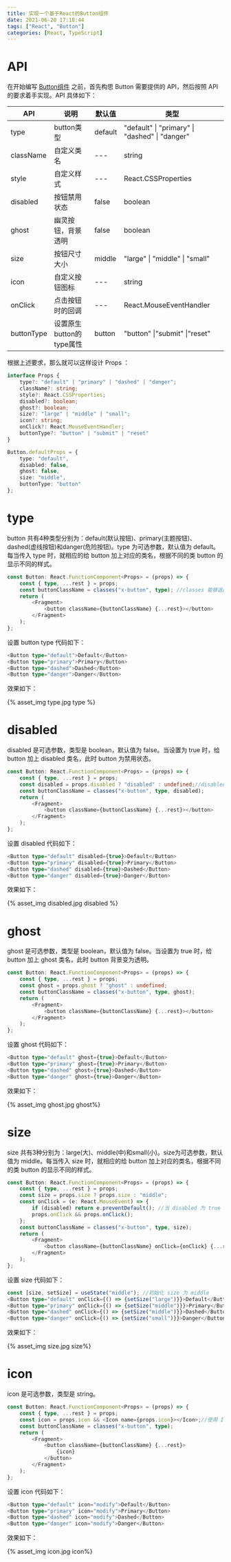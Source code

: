 ```yaml
---
title: 实现一个基于React的Button组件
date: 2021-06-20 17:18:44
tags: ["React", "Button"]
categories: [React, TypeScript]
---
```


# API

在开始编写 [Button组件](https://wuwenxing0912.github.io/react-ui-lib/home.html) 之前，首先构思 Button 需要提供的 API，然后按照 API 的要求着手实现。API 具体如下：

| API        | 说明                     | 默认值  | 类型                                           |
| ---------- | ------------------------ | ------- | ---------------------------------------------- |
| type       | button类型               | default | "default" \| "primary" \| "dashed" \| "danger" |
| className  | 自定义类名               | ---     | string                                         |
| style      | 自定义样式               | ---     | React.CSSProperties                            |
| disabled   | 按钮禁用状态             | false   | boolean                                        |
| ghost      | 幽灵按钮，背景透明       | false   | boolean                                        |
| size       | 按钮尺寸大小             | middle  | "large" \| "middle" \| "small"                 |
| icon       | 自定义按钮图标           | ---     | string                                         |
| onClick    | 点击按钮时的回调         | ---     | React.MouseEventHandler                        |
| buttonType | 设置原生button的type属性 | button  | "button" \|"submit" \|"reset"                  |

根据上述要求，那么就可以这样设计 Props ：

````typescript
interface Props {
	type?: "default" | "primary" | "dashed" | "danger";
	className?: string;
	style?: React.CSSProperties;
	disabled?: boolean;
	ghost?: boolean;
	size?: "large" | "middle" | "small";
	icon?: string;
	onClick?: React.MouseEventHandler;
	buttonType?: "button" | "submit" | "reset"
}

Button.defaultProps = {
	type: "default",
	disabled: false,
	ghost: false,
	size: "middle",
	buttonType: "button"
};
````

<!-- more -->

# type

button 共有4种类型分别为：default(默认按钮)、primary(主题按钮)、dashed(虚线按钮)和danger(危险按钮)。type 为可选参数，默认值为 default。每当传入 type 时，就相应的给 button 加上对应的类名，根据不同的类 button 的显示不同的样式。

````typescript
const Button: React.FunctionComponent<Props> = (props) => {
	const { type, ...rest } = props;
	const buttonClassName = classes("x-button", type); //classes 能够返回形如 x-button type 的类
	return (
		<Fragment>
		    <button className={buttonClassName} {...rest}></button>
		</Fragment>
	);
};
````

设置 button type 代码如下：

````typescript
<Button type="default">Default</Button>
<Button type="primary">Primary</Button>
<Button type="dashed">Dashed</Button>
<Button type="danger">Danger</Button>
````

效果如下：

{% asset_img type.jpg  type %}

# disabled

disabled 是可选参数，类型是 boolean，默认值为 false。当设置为 true 时，给 button 加上 disabled 类名，此时 button 为禁用状态。

````typescript
const Button: React.FunctionComponent<Props> = (props) => {
	const { type, ...rest } = props;
	const disabled = props.disabled ? "disabled" : undefined;//disabled 为 true 时，加上 disabled 类
	const buttonClassName = classes("x-button", type, disabled);
	return (
		<Fragment>
		    <button className={buttonClassName} {...rest}></button>
		</Fragment>
	);
};
````

设置 disabled 代码如下：

````typescript
<Button type="default" disabled={true}>Default</Button>
<Button type="primary" disabled={true}>Primary</Button>
<Button type="dashed" disabled={true}>Dashed</Button>
<Button type="danger" disabled={true}>Danger</Button>
````

效果如下：

{% asset_img disabled.jpg  disabled %}

# ghost

ghost 是可选参数，类型是 boolean，默认值为 false。当设置为 true 时，给 button 加上 ghost 类名，此时 button 背景变为透明。

````typescript
const Button: React.FunctionComponent<Props> = (props) => {
	const { type, ...rest } = props;
	const ghost = props.ghost ? "ghost" : undefined;
	const buttonClassName = classes("x-button", type, ghost);
	return (
		<Fragment>
		    <button className={buttonClassName} {...rest}></button>
		</Fragment>
	);
};
````

设置 ghost 代码如下：

````typescript
<Button type="default" ghost={true}>Default</Button>
<Button type="primary" ghost={true}>Primary</Button>
<Button type="dashed" ghost={true}>Dashed</Button>
<Button type="danger" ghost={true}>Danger</Button>
````

效果如下：

{% asset_img ghost.jpg  ghost%}

# size

size 共有3种分别为：large(大)、middle(中)和small(小)。size为可选参数，默认值为 middle。每当传入 size 时，就相应的给 button 加上对应的类名，根据不同的类 button 的显示不同的样式。

````typescript
const Button: React.FunctionComponent<Props> = (props) => {
	const { type, ...rest } = props;
	const size = props.size ? props.size : "middle";
	const onClick = (e: React.MouseEvent) => {
		if (disabled) return e.preventDefault(); //当 disabled 为 true 时， 阻止点击事件。
		props.onClick && props.onClick();
	};
	const buttonClassName = classes("x-button", type, size);
	return (
		<Fragment>
		    <button className={buttonClassName} onClick={onClick} {...rest}></button>
		</Fragment>
	);
};
````

设置 size 代码如下：

````typescript
const [size, setSize] = useState("middle"); //初始化 size 为 middle
<Button type="default" onClick={() => {setSize("large")}}>Default</Button> //点击时改变 size 的值为 large
<Button type="primary" onClick={() => {setSize("middle")}}>Primary</Button> //点击时改变 size 的值为 middle
<Button type="dashed" onClick={() => {setSize("middle")}}>Dashed</Button> //点击时改变 size 的值为 middle
<Button type="danger" onClick={() => {setSize("small")}}>Danger</Button> //点击时改变 size 的值为 small
````

效果如下：

{% asset_img size.jpg  size%}

# icon

icon 是可选参数，类型是 string。

````typescript
const Button: React.FunctionComponent<Props> = (props) => {
	const { type, ...rest } = props;
	const icon = props.icon && <Icon name={props.icon}></Icon>;//使用 Icon 组件，name 匹配 icon 库中的icon
	const buttonClassName = classes("x-button", type);
	return (
		<Fragment>
		    <button className={buttonClassName} {...rest}>
			    {icon}
		    </button>
		</Fragment>
	);
};
````

设置 icon 代码如下：

````typescript
<Button type="default" icon="modify">Default</Button>
<Button type="primary" icon="modify">Primary</Button>
<Button type="dashed" icon="modify">Dashed</Button>
<Button type="danger" icon="modify">Danger</Button>
````

效果如下：

{% asset_img icon.jpg  icon%}

